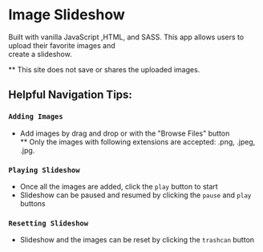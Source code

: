 # Image Slideshow

Built with vanilla JavaScript ,HTML, and SASS. This app allows users to upload their favorite images and  
create a slideshow.

\*\* This site does not save or shares the uploaded images.

## Helpful Navigation Tips:

### `Adding Images`

- Add images by drag and drop or with the "Browse Files" button  
  \*\* Only the images with following extensions are accepted: .png, .jpeg, .jpg.

### `Playing Slideshow`

- Once all the images are added, click the `play` button to start
- Slideshow can be paused and resumed by clicking the `pause` and `play` buttons

### `Resetting Slideshow`

- Slideshow and the images can be reset by clicking the `trashcan` button
